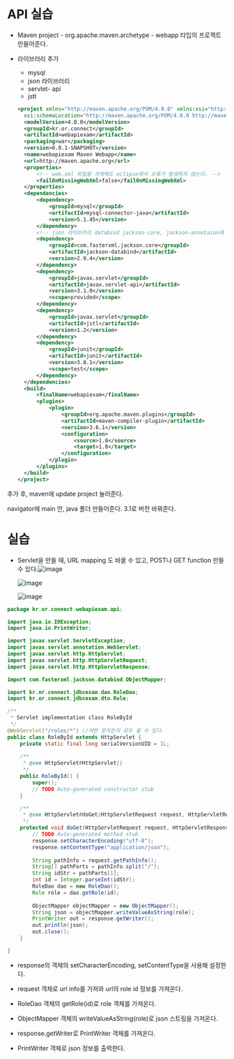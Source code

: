 # API 실습

- Maven project - org.apache.maven.archetype - webapp 타입의 프로젝트 만들어준다.

- 라이브러리 추가

  - mysql
  - json 라이브러리 
  - servlet- api
  - jstl

  ```xml
  <project xmlns="http://maven.apache.org/POM/4.0.0" xmlns:xsi="http://www.w3.org/2001/XMLSchema-instance"
  	xsi:schemaLocation="http://maven.apache.org/POM/4.0.0 http://maven.apache.org/maven-v4_0_0.xsd">
  	<modelVersion>4.0.0</modelVersion>
  	<groupId>kr.or.connect</groupId>
  	<artifactId>webapiexam</artifactId>
  	<packaging>war</packaging>
  	<version>0.0.1-SNAPSHOT</version>
  	<name>webapiexam Maven Webapp</name>
  	<url>http://maven.apache.org</url>
  	<properties>
  		<!-- web.xml 파일을 삭제해도 eclipse에서 오류가 발생하지 않는다. -->
  		<failOnMissingWebXml>false</failOnMissingWebXml>
  	</properties>
  	<dependencies>
  		<dependency>
  			<groupId>mysql</groupId>
  			<artifactId>mysql-connector-java</artifactId>
  			<version>5.1.45</version>
  		</dependency>
  		<!-- json 라이브러리 databind jackson-core, jackson-annotaion에 의존성이 있다. -->
  		<dependency>
  			<groupId>com.fasterxml.jackson.core</groupId>
  			<artifactId>jackson-databind</artifactId>
  			<version>2.9.4</version>
  		</dependency>
  		<dependency>
  			<groupId>javax.servlet</groupId>
  			<artifactId>javax.servlet-api</artifactId>
  			<version>3.1.0</version>
  			<scope>provided</scope>
  		</dependency>
  		<dependency>
  			<groupId>javax.servlet</groupId>
  			<artifactId>jstl</artifactId>
  			<version>1.2</version>
  		</dependency>
  		<dependency>
  			<groupId>junit</groupId>
  			<artifactId>junit</artifactId>
  			<version>3.8.1</version>
  			<scope>test</scope>
  		</dependency>
  	</dependencies>
  	<build>
  		<finalName>webapiexam</finalName>
  		<plugins>
  			<plugin>
  				<groupId>org.apache.maven.plugins</groupId>
  				<artifactId>maven-compiler-plugin</artifactId>
  				<version>3.6.1</version>
  				<configuration>
  					<source>1.8</source>
  					<target>1.8</target>
  				</configuration>
  			</plugin>
  		</plugins>
  	</build>
  </project>
  ```

  

추가 후, maven에 update project 눌러준다.

navigator에 main 안, java 폴더 만들어준다. 3.1로 버전 바꿔준다.

# 실습

- Servlet을 만들 때, URL mapping 도 바꿀 수 있고, POST나 GET function 만들 수 있다.![image](https://user-images.githubusercontent.com/37058233/126096039-b2fcb0cc-23c0-4bb8-a13a-9a4f85db65ce.png)

  ![image](https://user-images.githubusercontent.com/37058233/126096496-3ebc7b31-185b-4a7f-bd41-ca5f1f35ea10.png)

  ![image](https://user-images.githubusercontent.com/37058233/126097775-8e19f2a0-b708-4f2b-a1e1-065e6d96d62e.png)

```java
package kr.or.connect.webapiexam.api;

import java.io.IOException;
import java.io.PrintWriter;

import javax.servlet.ServletException;
import javax.servlet.annotation.WebServlet;
import javax.servlet.http.HttpServlet;
import javax.servlet.http.HttpServletRequest;
import javax.servlet.http.HttpServletResponse;

import com.fasterxml.jackson.databind.ObjectMapper;

import kr.or.connect.jdbcexam.dao.RoleDao;
import kr.or.connect.jdbcexam.dto.Role;

/**
 * Servlet implementation class RoleById
 */
@WebServlet("/roles/*") //어떤 문자든지 모두 올 수 있다.
public class RoleById extends HttpServlet {
	private static final long serialVersionUID = 1L;
       
    /**
     * @see HttpServlet#HttpServlet()
     */
    public RoleById() {
        super();
        // TODO Auto-generated constructor stub
    }

	/**
	 * @see HttpServlet#doGet(HttpServletRequest request, HttpServletResponse response)
	 */
	protected void doGet(HttpServletRequest request, HttpServletResponse response) throws ServletException, IOException {
		// TODO Auto-generated method stub
		response.setCharacterEncoding("utf-8");
		response.setContentType("application/json");
		
		String pathInfo = request.getPathInfo();
		String[] pathParts = pathInfo.split("/");
		String idStr = pathParts[1];
		int id = Integer.parseInt(idStr);
		RoleDao dao = new RoleDao();
		Role role = dao.getRole(id);
		
		ObjectMapper objectMapper = new ObjectMapper();
		String json = objectMapper.writeValueAsString(role);
		PrintWriter out = response.getWriter();
		out.println(json);
		out.close();
	}

}
```

- response의 객체의 setCharacterEncoding, setContentType을 사용해 설정한다.

- request 객체로 url info를 가져와 url의 role id 정보를 가져온다.
- RoleDao 객체의 getRole(id)로 role 객체를 가져온다.
- ObjectMapper 객체의  writeValueAsString(role)로 json 스트링을 가져온다.
- response.getWriter로 PrintWriter 객체를 가져온다.
- PrintWriter 객체로 json 정보를 출력한다.